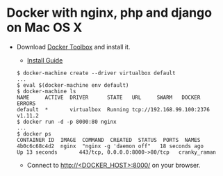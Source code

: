 # Docker with nginx, php and django on Mac OS X

- Download [Docker Toolbox](https://www.docker.com/products/docker-toolbox) and install it.
    - [Install Guide](https://docs.docker.com/mac/step_one/)
    
    ```
    $ docker-machine create --driver virtualbox default
    ...
    $ eval $(docker-machine env default)
    $ docker-machine ls
    NAME     ACTIVE  DRIVER      STATE   URL     SWARM   DOCKER    ERRORS
    default  *       virtualbox  Running tcp://192.168.99.100:2376  v1.11.2
    $ docker run -d -p 8000:80 nginx
    ...
    $ docker ps
    CONTAINER ID  IMAGE  COMMAND  CREATED  STATUS  PORTS  NAMES
    4b0c6c68c4d2  nginx  "nginx -g 'daemon off"   18 seconds ago      Up 13 seconds       443/tcp, 0.0.0.0:8000->80/tcp   cranky_raman
    ```

    - Connect to [http://<DOCKER_HOST>:8000/](http://192.168.99.100:8000/) on your browser.

